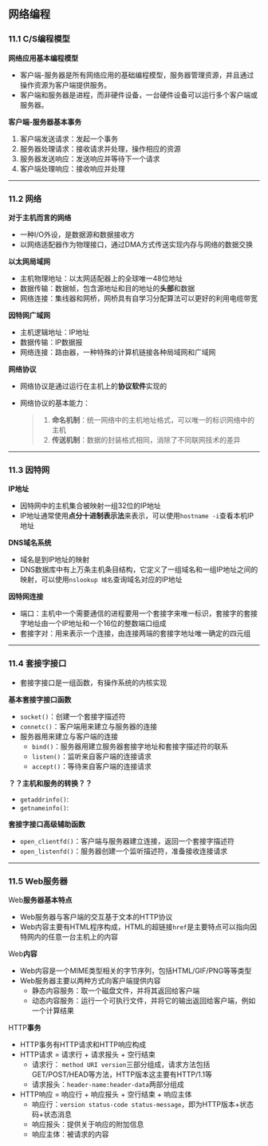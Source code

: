 ## 网络编程

### 11.1 C/S编程模型

**网络应用基本编程模型**

* 客户端-服务器是所有网络应用的基础编程模型，服务器管理资源，并且通过操作资源为客户端提供服务。
* 客户端和服务器是进程，而非硬件设备，一台硬件设备可以运行多个客户端或服务器。

**客户端-服务器基本事务**

1. 客户端发送请求：发起一个事务
2. 服务器处理请求：接收请求并处理，操作相应的资源
3. 服务器发送响应：发送响应并等待下一个请求
4. 客户端处理响应：接收响应并处理

----

### 11.2 网络

**对于主机而言的网络**

* 一种I/O外设，是数据源和数据接收方
* 以网络适配器作为物理接口，通过DMA方式传送实现内存与网络的数据交换

**以太网局域网**

* 主机物理地址：以太网适配器上的全球唯一48位地址
* 数据传输：数据帧，包含源地址和目的地址的**头部**和数据
* 网络连接：集线器和网桥，网桥具有自学习分配算法可以更好的利用电缆带宽

**因特网广域网**

* 主机逻辑地址：IP地址
* 数据传输：IP数据报
* 网络连接：路由器，一种特殊的计算机链接各种局域网和广域网

**网络协议**

* 网络协议是通过运行在主机上的**协议软件**实现的

* 网络协议的基本能力：

  > 1. **命名机制**：统一网络中的主机地址格式，可以唯一的标识网络中的主机
  > 2. **传送机制**：数据的封装格式相同，消除了不同联网技术的差异

----

### 11.3 因特网

**IP地址**

* 因特网中的主机集合被映射一组32位的IP地址
* IP地址通常使用**点分十进制表示法**来表示，可以使用`hostname -i`查看本机IP地址

**DNS域名系统**

* 域名是到IP地址的映射
* DNS数据库中有上万条主机条目结构，它定义了一组域名和一组IP地址之间的映射，可以使用`nslookup 域名`查询域名对应的IP地址

**因特网连接**

* 端口：主机中一个需要通信的进程要用一个套接字来唯一标识，套接字的套接字地址由一个IP地址和一个16位的整数端口组成
* 套接字对：用来表示一个连接，由连接两端的套接字地址唯一确定的四元组

----

### 11.4 套接字接口

* 套接字接口是一组函数，有操作系统的内核实现

**基本套接字接口函数**

* `socket()`：创建一个套接字描述符
* `connetc()`：客户端用来建立与服务器的连接
* 服务器用来建立与客户端的连接
  * `bind()`：服务器用建立服务器套接字地址和套接字描述符的联系
  * `listen()`：监听来自客户端的连接请求
  * `accept()`：等待来自客户端的连接请求

**？？主机和服务的转换？？**

* `getaddrinfo()`:
* `getnameinfo()`:

**套接字接口高级辅助函数**

* `open_clientfd()`：客户端与服务器建立连接，返回一个套接字描述符
* `open_listenfd()`：服务器创建一个监听描述符，准备接收连接请求

----

### 11.5 Web服务器

Web**服务器基本特点**

* Web服务器与客户端的交互基于文本的HTTP协议
* Web内容主要有HTML程序构成，HTML的超链接`href`是主要特点可以指向因特网内的任意一台主机上的内容

Web**内容**

* Web内容是一个MIME类型相关的字节序列，包括HTML/GIF/PNG等等类型
* Web服务器主要以两种方式向客户端提供内容
  * 静态内容服务：取一个磁盘文件，并将其返回给客户端
  * 动态内容服务：运行一个可执行文件，并将它的输出返回给客户端，例如一个计算结果

HTTP**事务**

* HTTP事务有HTTP请求和HTTP响应构成
* HTTP请求 = 请求行 + 请求报头 + 空行结束
  * 请求行： `method URI version`三部分组成，请求方法包括GET/POST/HEAD等方法，HTTP版本这主要有HTTP/1.1等
  * 请求报头：`header-name:header-data`两部分组成
* HTTP响应 = 响应行 + 响应报头 + 空行结束 + 响应主体
  * 响应行：`version status-code status-message`，即为HTTP版本+状态码+状态消息
  * 响应报头：提供关于响应的附加信息
  * 响应主体：被请求的内容

















